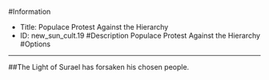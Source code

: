 #Information
 - Title: Populace Protest Against the Hierarchy
 - ID: new_sun_cult.19
#Description
Populace Protest Against the Hierarchy
#Options

___
##The Light of Surael has forsaken his chosen people.
